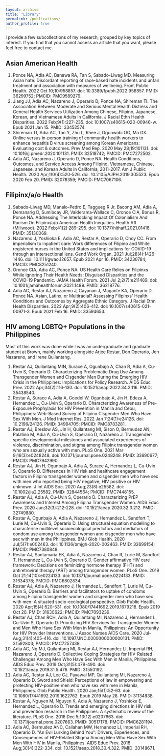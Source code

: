 ```yaml
---
layout: archive
title: "Library"
permalink: /publications/
author_profile: true
---
```


I provide a few subcollections of my research, grouped by key topics of interest. If you find that you cannot access an article that you want, please feel free to contact me.

## Asian American Health
1. Ponce NA, Adia AC, Banawa RA, Tan S, Sabado-Liwag MD. Measuring Asian hate: Discordant reporting of race-based hate incidents and unfair treatment and association with measures of wellbeing. Front Public Health. 2022 Oct 10;10:958857. doi: 10.3389/fpubh.2022.958857. PMID: 36299752; PMCID: PMC9589279.
1. Jiang JJ, Adia AC, Nazareno J, Operario D, Ponce NA, Shireman TI. The Association Between Moderate and Serious Mental Health Distress and General Health Services Utilization Among Chinese, Filipino, Japanese, Korean, and Vietnamese Adults in California. J Racial Ethn Health Disparities. 2022 Feb;9(1):227-235. doi: 10.1007/s40615-020-00946-w. Epub 2021 Jan 15. PMID: 33452574.
1. Shireman TI, Adia AC, Tan Y, Zhu L, Rhee J, Ogunwobi OO, Ma GX. Online versus in-person training of community health workers to enhance hepatitis B virus screening among Korean Americans: Evaluating cost & outcomes. Prev Med Rep. 2020 May 28;19:101131. doi: 10.1016/j.pmedr.2020.101131. PMID: 32518742; PMCID: PMC7272502.
1. Adia AC, Nazareno J, Operario D, Ponce NA. Health Conditions, Outcomes, and Service Access Among Filipino, Vietnamese, Chinese, Japanese, and Korean Adults in California, 2011-2017. Am J Public Health. 2020 Apr;110(4):520-526. doi: 10.2105/AJPH.2019.305523. Epub 2020 Feb 20. PMID: 32078359; PMCID: PMC7067106.


## Filipinx/a/o Health
1. Sabado-Liwag MD, Manalo-Pedro E, Taggueg R Jr, Bacong AM, Adia A, Demanarig D, Sumibcay JR, Valderama-Wallace C, Oronce CIA, Bonus R, Ponce NA. Addressing The Interlocking Impact Of Colonialism And Racism On Filipinx/a/o American Health Inequities. Health Aff (Millwood). 2022 Feb;41(2):289-295. doi: 10.1377/hlthaff.2021.01418. PMID: 35130069.
1. Nazareno J, Yoshioka E, Adia AC, Restar A, Operario D, Choy CC. From imperialism to inpatient care: Work differences of Filipino and White registered nurses in the United States and implications for COVID-19 through an intersectional lens. Gend Work Organ. 2021 Jul;28(4):1426-1446. doi: 10.1111/gwao.12657. Epub 2021 Apr 16. PMID: 34230784; PMCID: PMC8251240.
1. Oronce CIA, Adia AC, Ponce NA. US Health Care Relies on Filipinxs While Ignoring Their Health Needs: Disguised Disparities and the COVID-19 Pandemic. JAMA Health Forum. 2021 Jul 2;2(7):e211489. doi: 10.1001/jamahealthforum.2021.1489. PMID: 36218776.
1. Adia AC, Restar AJ, Nazareno J, Cayanan J, Magante KA, Operario D, Ponce NA. Asian, Latinx, or Multiracial? Assessing Filipinxs' Health Conditions and Outcomes by Aggregate Ethnic Category. J Racial Ethn Health Disparities. 2022 Apr;9(2):406-412. doi: 10.1007/s40615-021-00971-3. Epub 2021 Feb 16. PMID: 33594653.

## HIV among LGBTQ+ Populations in the Philippines
Most of this work was done while I was an undergraduate and graduate student at Brown, mainly working alongside Arjee Restar, Don Operario, Jen Nazareno, and Irene Quilantang. 

1. Restar AJ, Quilantang MIN, Surace A, Ogunbajo A, Chan R, Adia A, Cu-Uvin S, Operario D. Characterizing Problematic Drug Use Among Transgender Women and Cisgender Men During the Emerging HIV Crisis in the Philippines: Implications for Policy Research. AIDS Educ Prev. 2022 Apr;34(2):116-130. doi: 10.1521/aeap.2022.34.2.116. PMID: 35438540.
1. Restar A, Surace A, Adia A, Goedel W, Ogunbajo A, Jin H, Edeza A, Hernandez L, Cu-Uvin S, Operario D. Characterizing Awareness of Pre-Exposure Prophylaxis for HIV Prevention in Manila and Cebu, Philippines: Web-Based Survey of Filipino Cisgender Men Who Have Sex With Men. J Med Internet Res. 2022 Jan 7;24(1):e24126. doi: 10.2196/24126. PMID: 34994705; PMCID: PMC8783281.
1. Restar AJ, Breslow AS, Jin H, Quilantang MI, Sison O, Bermudez AN, Palatino M, Adia A, Cu-Uvin S, Operario D, Nazareno J. Transgender-specific developmental milestones and associated experiences of violence, discrimination, and stigma among Filipinx transgender women who are sexually active with men. PLoS One. 2021 Mar 9;16(3):e0248248. doi: 10.1371/journal.pone.0248248. PMID: 33690677; PMCID: PMC7942990.
1. Restar AJ, Jin H, Ogunbajo A, Adia A, Surace A, Hernandez L, Cu-Uvin S, Operario D. Differences in HIV risk and healthcare engagement factors in Filipinx transgender women and cisgender men who have sex with men who reported being HIV negative, HIV positive or HIV unknown. J Int AIDS Soc. 2020 Aug;23(8):e25582. doi: 10.1002/jia2.25582. PMID: 32844564; PMCID: PMC7448155.
1. Restar AJ, Adia A, Cu-Uvin S, Operario D. Characterizing PrEP Awareness and Interest Among Filipina Transgender Women. AIDS Educ Prev. 2020 Jun;32(3):212-228. doi: 10.1521/aeap.2020.32.3.212. PMID: 32749880.
1. Restar A, Ogunbajo A, Adia A, Nazareno J, Hernandez L, Sandfort T, Lurie M, Cu-Uvin S, Operario D. Using structural equation modelling to characterise multilevel socioecological predictors and mediators of condom use among transgender women and cisgender men who have sex with men in the Philippines. BMJ Glob Health. 2020 Jul;5(7):e002463. doi: 10.1136/bmjgh-2020-002463. PMID: 32699154; PMCID: PMC7380848.
1. Restar AJ, Santamaria EK, Adia A, Nazareno J, Chan R, Lurie M, Sandfort T, Hernandez L, Cu-Uvin S, Operario D. Gender affirmative HIV care framework: Decisions on feminizing hormone therapy (FHT) and antiretroviral therapy (ART) among transgender women. PLoS One. 2019 Oct 21;14(10):e0224133. doi: 10.1371/journal.pone.0224133. PMID: 31634378; PMCID: PMC6802834.
1. Restar AJ, Adia A, Nazareno J, Hernandez L, Sandfort T, Lurie M, Cu-Uvin S, Operario D. Barriers and facilitators to uptake of condoms among Filipinx transgender women and cisgender men who have sex with men: A situated socio-ecological perspective. Glob Public Health. 2020 Apr;15(4):520-531. doi: 10.1080/17441692.2019.1679218. Epub 2019 Oct 20. PMID: 31630622; PMCID: PMC7093239.
1. Restar AJ, Chan RCH, Adia A, Quilantang MI, Nazareno J, Hernandez L, Cu-Uvin S, Operario D. Prioritizing HIV Services for Transgender Women and Men Who Have Sex With Men in Manila, Philippines: An Opportunity for HIV Provider Interventions. J Assoc Nurses AIDS Care. 2020 Jul-Aug;31(4):405-416. doi: 10.1097/JNC.0000000000000131. PMID: 31592803; PMCID: PMC7257438.
1. Adia AC, Ng MJ, Quilantang MI, Restar AJ, Hernandez LI, Imperial RH, Nazareno J, Operario D. Collective Coping Strategies for HIV-Related Challenges Among Men Who Have Sex With Men in Manila, Philippines. AIDS Educ Prev. 2019 Oct;31(5):479-490. doi: 10.1521/aeap.2019.31.5.479. PMID: 31550192.
1. Adia AC, Restar AJ, Lee CJ, Payawal MP, Quilantang MI, Nazareno J, Operario D. Sword and Shield: Perceptions of law in empowering and protecting HIV-positive men who have sex with men in Manila, Philippines. Glob Public Health. 2020 Jan;15(1):52-63. doi: 10.1080/17441692.2019.1622762. Epub 2019 May 28. PMID: 31134838.
1. Restar A, Nguyen M, Nguyen K, Adia A, Nazareno J, Yoshioka E, Hernandez L, Operario D. Trends and emerging directions in HIV risk and prevention research in the Philippines: A systematic review of the literature. PLoS One. 2018 Dec 5;13(12):e0207663. doi: 10.1371/journal.pone.0207663. PMID: 30517178; PMCID: PMC6281194.
1. Adia AC, Bermudez ANC, Callahan MW, Hernandez LI, Imperial RH, Operario D. "An Evil Lurking Behind You": Drivers, Experiences, and Consequences of HIV-Related Stigma Among Men Who Have Sex With Men With HIV in Manila, Philippines. AIDS Educ Prev. 2018 Aug;30(4):322-334. doi: 10.1521/aeap.2018.30.4.322. PMID: 30148671.